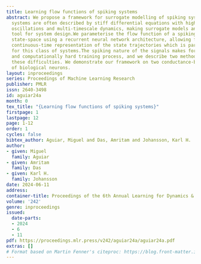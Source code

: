 ```yaml
---
title: Learning flow functions of spiking systems
abstract: We propose a framework for surrogate modelling of spiking systems. These
  systems are often described by stiff differential equations with high-amplitude
  oscillations and multi-timescale dynamics, making surrogate models an attractive
  tool for system design.We parameterise the flow function of a spiking system in
  state-space using a recurrent neural network architecture, allowing for a direct
  continuous-time representation of the state trajectories which is particularly advantageous
  for this class of systems.The spiking nature of the signals makes for a data-heavy
  and computationally hard training process, and we describe two methods to mitigate
  these difficulties. We demonstrate our framework on two conductance-based models
  of biological neurons.
layout: inproceedings
series: Proceedings of Machine Learning Research
publisher: PMLR
issn: 2640-3498
id: aguiar24a
month: 0
tex_title: "{Learning flow functions of spiking systems}"
firstpage: 1
lastpage: 12
page: 1-12
order: 1
cycles: false
bibtex_author: Aguiar, Miguel and Das, Amritam and Johansson, Karl H.
author:
- given: Miguel
  family: Aguiar
- given: Amritam
  family: Das
- given: Karl H.
  family: Johansson
date: 2024-06-11
address:
container-title: Proceedings of the 6th Annual Learning for Dynamics & Control Conference
volume: '242'
genre: inproceedings
issued:
  date-parts:
  - 2024
  - 6
  - 11
pdf: https://proceedings.mlr.press/v242/aguiar24a/aguiar24a.pdf
extras: []
# Format based on Martin Fenner's citeproc: https://blog.front-matter.io/posts/citeproc-yaml-for-bibliographies/
---
```

